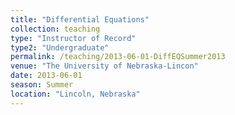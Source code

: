```yaml
---
title: "Differential Equations"
collection: teaching
type: "Instructor of Record"
type2: "Undergraduate"
permalink: /teaching/2013-06-01-DiffEQSummer2013
venue: "The University of Nebraska-Lincon"
date: 2013-06-01
season: Summer
location: "Lincoln, Nebraska"
---
```

